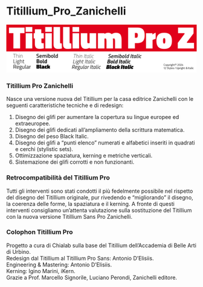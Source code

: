 
# Titillium_Pro_Zanichelli

![Titillium Pro](/assets/images/Titillium.jpg "Titillium Pro")



### Titillium Pro Zanichelli  

Nasce una versione nuova del Titillium per la casa editrice Zanichelli con le seguenti caratteristiche tecniche e di redesign:
1. Disegno dei glifi per aumentare la copertura su lingue europee ed extraeuropee.
2. Disegno dei glifi dedicati all’ampliamento della scrittura matematica.
3. Disegno del peso Black Italic.
4. Disegno dei glifi a “punti elenco” numerati e alfabetici inseriti in quadrati e cerchi (stylistic sets).
5. Ottimizzazione spaziatura, kerning e metriche verticali.
6. Sistemazione dei glifi corrotti e non funzionanti.


### Retrocompatibilità del Titillium Pro  
Tutti gli interventi sono stati condotti il più fedelmente possibile nel rispetto del disegno del Titillium originale, pur rivedendo e “migliorando” il disegno, la coerenza delle forme, la spaziatura e il kerning. A fronte di questi interventi consigliamo un’attenta valutazione sulla sostituzione del Titillium con la nuova versione Titillium Sans Pro Zanichelli.



### Colophon Titillium Pro  
Progetto a cura di Chialab sulla base del Titillium dell’Accademia di Belle Arti di Urbino.  
Redesign dal Titillium al Titillium Pro Sans: Antonio D’Elisiis.  
Engineering & Mastering: Antonio D’Elisiis.  
Kerning: Igino Marini, iKern.  
Grazie a Prof. Marcello Signorile, Luciano Perondi, Zanichelli editore.  
